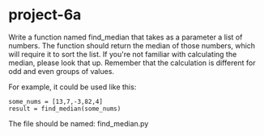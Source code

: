 # project-6a

Write a function named find_median that takes as a parameter a list of numbers.  The function should return the median of those numbers, which will require it to sort the list.  If you're not familiar with calculating the median, please look that up.  Remember that the calculation is different for odd and even groups of values.

For example, it could be used like this:
```
some_nums = [13,7,-3,82,4]
result = find_median(some_nums)
```

The file should be named: find_median.py
